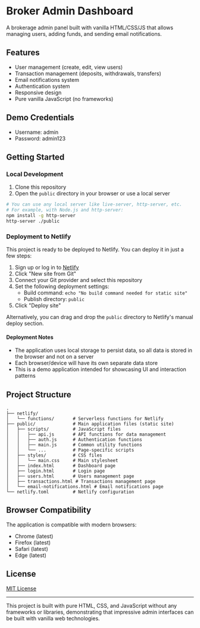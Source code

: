 # Broker Admin Dashboard

A brokerage admin panel built with vanilla HTML/CSS/JS that allows managing users, adding funds, and sending email notifications.

## Features

- User management (create, edit, view users)
- Transaction management (deposits, withdrawals, transfers)
- Email notifications system
- Authentication system
- Responsive design
- Pure vanilla JavaScript (no frameworks)

## Demo Credentials

- Username: admin
- Password: admin123

## Getting Started

### Local Development

1. Clone this repository
2. Open the `public` directory in your browser or use a local server

```bash
# You can use any local server like live-server, http-server, etc.
# For example, with Node.js and http-server:
npm install -g http-server
http-server ./public
```

### Deployment to Netlify

This project is ready to be deployed to Netlify. You can deploy it in just a few steps:

1. Sign up or log in to [Netlify](https://www.netlify.com/)
2. Click "New site from Git"
3. Connect your Git provider and select this repository
4. Set the following deployment settings:
   - Build command: `echo "No build command needed for static site"`
   - Publish directory: `public`
5. Click "Deploy site"

Alternatively, you can drag and drop the `public` directory to Netlify's manual deploy section.

#### Deployment Notes

- The application uses local storage to persist data, so all data is stored in the browser and not on a server
- Each browser/device will have its own separate data store
- This is a demo application intended for showcasing UI and interaction patterns

## Project Structure

```
.
├── netlify/
│   └── functions/       # Serverless functions for Netlify
├── public/              # Main application files (static site)
│   ├── scripts/         # JavaScript files
│   │   ├── api.js       # API functions for data management
│   │   ├── auth.js      # Authentication functions
│   │   ├── main.js      # Common utility functions
│   │   └── ...          # Page-specific scripts
│   ├── styles/          # CSS files
│   │   └── main.css     # Main stylesheet
│   ├── index.html       # Dashboard page
│   ├── login.html       # Login page
│   ├── users.html       # Users management page
│   ├── transactions.html # Transactions management page
│   └── email-notifications.html # Email notifications page
└── netlify.toml         # Netlify configuration
```

## Browser Compatibility

The application is compatible with modern browsers:
- Chrome (latest)
- Firefox (latest)
- Safari (latest)
- Edge (latest)

## License

[MIT License](LICENSE)

---

This project is built with pure HTML, CSS, and JavaScript without any frameworks or libraries, demonstrating that impressive admin interfaces can be built with vanilla web technologies.